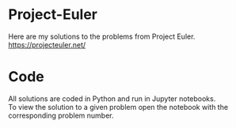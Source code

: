 # Project-Euler
Here are my solutions to the problems from Project Euler. https://projecteuler.net/  
# Code
All solutions are coded in Python and run in Jupyter notebooks.  
To view the solution to a given problem open the notebook with the corresponding problem number.  
